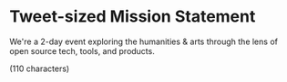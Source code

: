 # Tweet-sized Mission Statement

We're a 2-day event exploring the humanities & arts through the lens of open source tech, tools, and products.

(110 characters)
